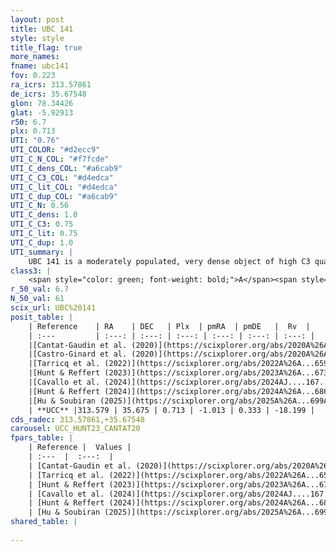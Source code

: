 ```yaml
---
layout: post
title: UBC 141
style: style
title_flag: true
more_names: 
fname: ubc141
fov: 0.223
ra_icrs: 313.57861
de_icrs: 35.67548
glon: 78.34426
glat: -5.92913
r50: 6.7
plx: 0.713
UTI: "0.76"
UTI_COLOR: "#d2ecc9"
UTI_C_N_COL: "#f7fcde"
UTI_C_dens_COL: "#a6cab9"
UTI_C_C3_COL: "#d4edca"
UTI_C_lit_COL: "#d4edca"
UTI_C_dup_COL: "#a6cab9"
UTI_C_N: 0.56
UTI_C_dens: 1.0
UTI_C_C3: 0.75
UTI_C_lit: 0.75
UTI_C_dup: 1.0
UTI_summary: |
    UBC 141 is a moderately populated, very dense object of high C3 quality. It is well-studied in the literature.
class3: |
    <span style="color: green; font-weight: bold;">A</span><span style="color: #FFC300; font-weight: bold;">B</span>
r_50_val: 6.7
N_50_val: 61
scix_url: UBC%20141
posit_table: |
    | Reference    | RA    | DEC   | Plx  | pmRA  | pmDE   |  Rv  |
    | :---         | :---: | :---: | :---: | :---: | :---: | :---: |
    |[Cantat-Gaudin et al. (2020)](https://scixplorer.org/abs/2020A%26A...640A...1C) | 313.576 | 35.686 | 0.709 | -1.024 | 0.362 | -- |
    |[Castro-Ginard et al. (2020)](https://scixplorer.org/abs/2020A%26A...635A..45C) | 313.592 | 35.691 | 0.71 | -1.026 | 0.352 | -- |
    |[Tarricq et al. (2022)](https://scixplorer.org/abs/2022A%26A...659A..59T) | 313.561 | 35.692 | 0.715 | -1.015 | 0.295 | -- |
    |[Hunt & Reffert (2023)](https://scixplorer.org/abs/2023A%26A...673A.114H) | 313.564 | 35.686 | 0.714 | -1.013 | 0.334 | -18.405 |
    |[Cavallo et al. (2024)](https://scixplorer.org/abs/2024AJ....167...12C) | 313.582 | 35.652 | 0.716 | -- | -- | -- |
    |[Hunt & Reffert (2024)](https://scixplorer.org/abs/2024A%26A...686A..42H) | 313.564 | 35.686 | 0.714 | -1.013 | 0.334 | -18.405 |
    |[Hu & Soubiran (2025)](https://scixplorer.org/abs/2025A%26A...699A.246H) | 313.582 | 35.653 | -- | -- | -- | -- |
    | **UCC** |313.579 | 35.675 | 0.713 | -1.013 | 0.333 | -18.199 | 
cds_radec: 313.57861,+35.67548
carousel: UCC_HUNT23_CANTAT20
fpars_table: |
    | Reference |  Values |
    | :---  |  :---:  |
    | [Cantat-Gaudin et al. (2020)](https://scixplorer.org/abs/2020A%26A...640A...1C) | `AVNN=0.51, DMNN=10.6, AgeNN=9.32` |
    | [Tarricq et al. (2022)](https://scixplorer.org/abs/2022A%26A...659A..59T) | `Dist=1270, logAgeNN=9.37` |
    | [Hunt & Reffert (2023)](https://scixplorer.org/abs/2023A%26A...673A.114H) | `AV50=0.895, diffAV50=0.849, MOD50=10.656, logAge50=8.955` |
    | [Cavallo et al. (2024)](https://scixplorer.org/abs/2024AJ....167...12C) | `AV50=0.91, dMod50=10.59, logAge50=9.18, [Fe/H]50=0.18` |
    | [Hunt & Reffert (2024)](https://scixplorer.org/abs/2024A%26A...686A..42H) | `MassJ=146.610` |
    | [Hu & Soubiran (2025)](https://scixplorer.org/abs/2025A%26A...699A.246H) | `MA22=-0.09, MA23f=-0.14, MA23g=-0.08, MZ23=-0.04, MK24=-0.12, MF24=-0.1` |
shared_table: |
    
---
```

